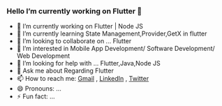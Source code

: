 ### Hello I’m currently working on Flutter 👋


- 🔭 I’m currently working on Flutter | Node JS
- 🌱 I’m currently learning State Management,Provider,GetX in flutter
- 👯 I’m looking to collaborate on ... Flutter
- 👀 I’m interested in Mobile App Development/ Software Development/ Web Development
- 🤔 I’m looking for help with ... Flutter,Java,Node JS
- 💬 Ask me about Regarding Flutter 
- 📫 How to reach me: [Gmail](mailto:ravipatil6596@gmail.com) , [LinkedIn](https://www.linkedin.com/in/ravindra-patil-789570194/) , [Twitter](https://twitter.com/ravipatil6596)
- 😄 Pronouns: ...
- ⚡ Fun fact: ...

